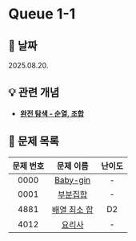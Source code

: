 # Queue 1-1

## 📆 날짜
2025.08.20.

## 💡 관련 개념

* [**완전 탐색 - 순열, 조합**](https://github.com/ajjoona-git/TIL/blob/master/algorithm/brute-force.md)


## 📌 문제 목록

| 문제 번호 | 문제 이름 | 난이도 | 
| :---: | :---: | :---: |
| 0000 | [Baby-gin](./0000/) | - |
| 0001 | [부분집합](./0001/) | - |
| 4881 | [배열 최소 합](./4881/) | D2 |
| 4012 | [요리사](./4012/) | - |
